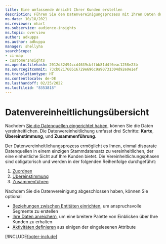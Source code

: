 ```yaml
---
title: Eine umfassende Ansicht Ihrer Kunden erstellen
description: Führen Sie den Datenvereinigungsprozess mit Ihren Daten durch, um einen einzigen Master DataSet von Kundenprofilen zu erstellen.
ms.date: 10/18/2021
ms.reviewer: mhart
ms.subservice: audience-insights
ms.topic: overview
author: adkuppa
ms.author: adkuppa
manager: shellyha
searchScope:
- ci-map
- customerInsights
ms.openlocfilehash: 2012d32494ccd4639cbffbb81d4f6eac1258e23b
ms.sourcegitcommit: 73cb021760516729e696c9a90731304d92e0e1ef
ms.translationtype: HT
ms.contentlocale: de-DE
ms.lasthandoff: 02/25/2022
ms.locfileid: "8353818"
---
```

# <a name="data-unification-overview"></a>Datenvereinheitlichungsübersicht

Nachdem [Sie die Datenquellen eingerichtet haben](data-sources.md), können Sie die Daten vereinheitlichen. Die Datenvereinheitlichung umfasst drei Schritte: **Karte**, **Übereinstimmung**, und **Zusammenführung**.

Der Datenvereinheitlichungsprozess ermöglicht es Ihnen, einmal disparate Datenquellen in einem einzigen Stammdatensatz zu vereinheitlichen, der eine einheitliche Sicht auf Ihre Kunden bietet. Die Vereinheitlichungsphasen sind obligatorisch und werden in der folgenden Reihenfolge durchgeführt:

1. [Zuordnen](map-entities.md)
2. [Übereinstimmung](match-entities.md)
3. [Zusammenführen](merge-entities.md)

Nachdem Sie die Datenvereinigung abgeschlossen haben, können Sie optional

- [Beziehungen zwischen Entitäten einrichten](relationships.md), um anspruchsvolle Segmente zu erstellen
- [Ihre Daten anreichern](enrichment-hub.md), um eine breitere Palette von Einblicken über Ihre Kunden zu erhalten
- [Aktivitäten definieren](activities.md) aus einigen der eingelesenen Attribute


[!INCLUDE[footer-include](../includes/footer-banner.md)]